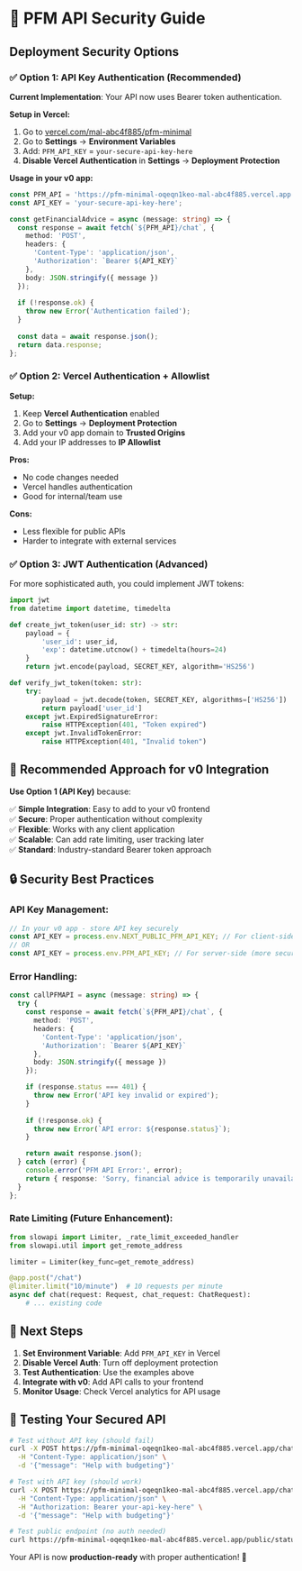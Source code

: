 # 🔐 PFM API Security Guide

## **Deployment Security Options**

### **✅ Option 1: API Key Authentication (Recommended)**

**Current Implementation**: Your API now uses Bearer token authentication.

**Setup in Vercel:**
1. Go to [vercel.com/mal-abc4f885/pfm-minimal](https://vercel.com/mal-abc4f885/pfm-minimal)
2. Go to **Settings** → **Environment Variables**
3. Add: `PFM_API_KEY` = `your-secure-api-key-here`
4. **Disable Vercel Authentication** in **Settings** → **Deployment Protection**

**Usage in your v0 app:**
```typescript
const PFM_API = 'https://pfm-minimal-oqeqn1keo-mal-abc4f885.vercel.app';
const API_KEY = 'your-secure-api-key-here';

const getFinancialAdvice = async (message: string) => {
  const response = await fetch(`${PFM_API}/chat`, {
    method: 'POST',
    headers: {
      'Content-Type': 'application/json',
      'Authorization': `Bearer ${API_KEY}`
    },
    body: JSON.stringify({ message })
  });
  
  if (!response.ok) {
    throw new Error('Authentication failed');
  }
  
  const data = await response.json();
  return data.response;
};
```

### **✅ Option 2: Vercel Authentication + Allowlist**

**Setup:**
1. Keep **Vercel Authentication** enabled
2. Go to **Settings** → **Deployment Protection**
3. Add your v0 app domain to **Trusted Origins**
4. Add your IP addresses to **IP Allowlist**

**Pros:** 
- No code changes needed
- Vercel handles authentication
- Good for internal/team use

**Cons:**
- Less flexible for public APIs
- Harder to integrate with external services

### **✅ Option 3: JWT Authentication (Advanced)**

For more sophisticated auth, you could implement JWT tokens:

```python
import jwt
from datetime import datetime, timedelta

def create_jwt_token(user_id: str) -> str:
    payload = {
        'user_id': user_id,
        'exp': datetime.utcnow() + timedelta(hours=24)
    }
    return jwt.encode(payload, SECRET_KEY, algorithm='HS256')

def verify_jwt_token(token: str):
    try:
        payload = jwt.decode(token, SECRET_KEY, algorithms=['HS256'])
        return payload['user_id']
    except jwt.ExpiredSignatureError:
        raise HTTPException(401, "Token expired")
    except jwt.InvalidTokenError:
        raise HTTPException(401, "Invalid token")
```

## **🎯 Recommended Approach for v0 Integration**

**Use Option 1 (API Key)** because:

✅ **Simple Integration**: Easy to add to your v0 frontend  
✅ **Secure**: Proper authentication without complexity  
✅ **Flexible**: Works with any client application  
✅ **Scalable**: Can add rate limiting, user tracking later  
✅ **Standard**: Industry-standard Bearer token approach  

## **🔒 Security Best Practices**

### **API Key Management:**
```typescript
// In your v0 app - store API key securely
const API_KEY = process.env.NEXT_PUBLIC_PFM_API_KEY; // For client-side
// OR
const API_KEY = process.env.PFM_API_KEY; // For server-side (more secure)
```

### **Error Handling:**
```typescript
const callPFMAPI = async (message: string) => {
  try {
    const response = await fetch(`${PFM_API}/chat`, {
      method: 'POST',
      headers: {
        'Content-Type': 'application/json',
        'Authorization': `Bearer ${API_KEY}`
      },
      body: JSON.stringify({ message })
    });

    if (response.status === 401) {
      throw new Error('API key invalid or expired');
    }
    
    if (!response.ok) {
      throw new Error(`API error: ${response.status}`);
    }

    return await response.json();
  } catch (error) {
    console.error('PFM API Error:', error);
    return { response: 'Sorry, financial advice is temporarily unavailable.' };
  }
};
```

### **Rate Limiting (Future Enhancement):**
```python
from slowapi import Limiter, _rate_limit_exceeded_handler
from slowapi.util import get_remote_address

limiter = Limiter(key_func=get_remote_address)

@app.post("/chat")
@limiter.limit("10/minute")  # 10 requests per minute
async def chat(request: Request, chat_request: ChatRequest):
    # ... existing code
```

## **🚀 Next Steps**

1. **Set Environment Variable**: Add `PFM_API_KEY` in Vercel
2. **Disable Vercel Auth**: Turn off deployment protection
3. **Test Authentication**: Use the examples above
4. **Integrate with v0**: Add API calls to your frontend
5. **Monitor Usage**: Check Vercel analytics for API usage

## **🧪 Testing Your Secured API**

```bash
# Test without API key (should fail)
curl -X POST https://pfm-minimal-oqeqn1keo-mal-abc4f885.vercel.app/chat \
  -H "Content-Type: application/json" \
  -d '{"message": "Help with budgeting"}'

# Test with API key (should work)
curl -X POST https://pfm-minimal-oqeqn1keo-mal-abc4f885.vercel.app/chat \
  -H "Content-Type: application/json" \
  -H "Authorization: Bearer your-api-key-here" \
  -d '{"message": "Help with budgeting"}'

# Test public endpoint (no auth needed)
curl https://pfm-minimal-oqeqn1keo-mal-abc4f885.vercel.app/public/status
```

Your API is now **production-ready** with proper authentication! 🎉
